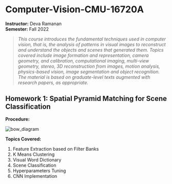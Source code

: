 # Computer-Vision-CMU-16720A

**Instructor:** Deva Ramanan<br>
**Semester:** Fall 2022

> *This course introduces the fundamental techniques used in computer vision, that is, the analysis of patterns in visual images to reconstruct and understand the objects and scenes that generated them. Topics covered include image formation and representation, camera geometry, and calibration, computational imaging, multi-view geometry, stereo, 3D reconstruction from images, motion analysis, physics-based vision, image segmentation and object recognition. The material is based on graduate-level texts augmented with research papers, as appropriate.*



## Homework 1: Spatial Pyramid Matching for Scene Classification

**Procedure:**

![bow_diagram]()


**Topics Covered:**
1. Feature Extraction based on Filter Banks
2. K Means Clustering
3. Visual Word Dictionary
4. Scene Classification
5. Hyperparameters Tuning
6. CNN Implementation
